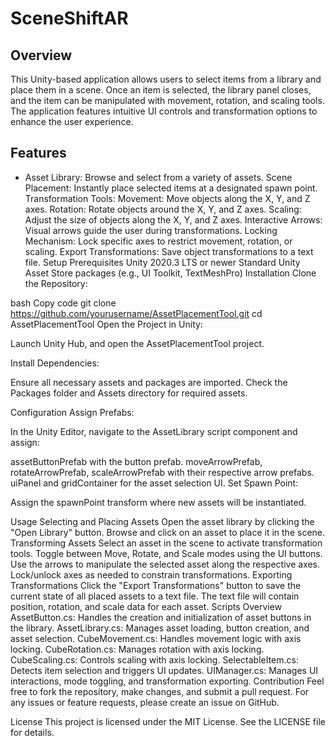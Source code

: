 # SceneShiftAR

## Overview

This Unity-based application allows users to select items from a library and place them in a scene. Once an item is selected, the library panel closes, and the item can be manipulated with movement, rotation, and scaling tools. The application features intuitive UI controls and transformation options to enhance the user experience.

## Features
- Asset Library: Browse and select from a variety of assets.
Scene Placement: Instantly place selected items at a designated spawn point.
Transformation Tools:
Movement: Move objects along the X, Y, and Z axes.
Rotation: Rotate objects around the X, Y, and Z axes.
Scaling: Adjust the size of objects along the X, Y, and Z axes.
Interactive Arrows: Visual arrows guide the user during transformations.
Locking Mechanism: Lock specific axes to restrict movement, rotation, or scaling.
Export Transformations: Save object transformations to a text file.
Setup
Prerequisites
Unity 2020.3 LTS or newer
Standard Unity Asset Store packages (e.g., UI Toolkit, TextMeshPro)
Installation
Clone the Repository:

bash
Copy code
git clone https://github.com/yourusername/AssetPlacementTool.git
cd AssetPlacementTool
Open the Project in Unity:

Launch Unity Hub, and open the AssetPlacementTool project.

Install Dependencies:

Ensure all necessary assets and packages are imported. Check the Packages folder and Assets directory for required assets.

Configuration
Assign Prefabs:

In the Unity Editor, navigate to the AssetLibrary script component and assign:

assetButtonPrefab with the button prefab.
moveArrowPrefab, rotateArrowPrefab, scaleArrowPrefab with their respective arrow prefabs.
uiPanel and gridContainer for the asset selection UI.
Set Spawn Point:

Assign the spawnPoint transform where new assets will be instantiated.

Usage
Selecting and Placing Assets
Open the asset library by clicking the "Open Library" button.
Browse and click on an asset to place it in the scene.
Transforming Assets
Select an asset in the scene to activate transformation tools.
Toggle between Move, Rotate, and Scale modes using the UI buttons.
Use the arrows to manipulate the selected asset along the respective axes.
Lock/unlock axes as needed to constrain transformations.
Exporting Transformations
Click the "Export Transformations" button to save the current state of all placed assets to a text file.
The text file will contain position, rotation, and scale data for each asset.
Scripts Overview
AssetButton.cs: Handles the creation and initialization of asset buttons in the library.
AssetLibrary.cs: Manages asset loading, button creation, and asset selection.
CubeMovement.cs: Handles movement logic with axis locking.
CubeRotation.cs: Manages rotation with axis locking.
CubeScaling.cs: Controls scaling with axis locking.
SelectableItem.cs: Detects item selection and triggers UI updates.
UIManager.cs: Manages UI interactions, mode toggling, and transformation exporting.
Contribution
Feel free to fork the repository, make changes, and submit a pull request. For any issues or feature requests, please create an issue on GitHub.

License
This project is licensed under the MIT License. See the LICENSE file for details.
